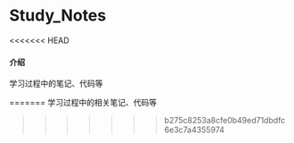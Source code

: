 # Study_Notes
<<<<<<< HEAD


#### 介绍
学习过程中的笔记、代码等



=======
学习过程中的相关笔记、代码等
>>>>>>> b275c8253a8cfe0b49ed71dbdfc6e3c7a4355974
